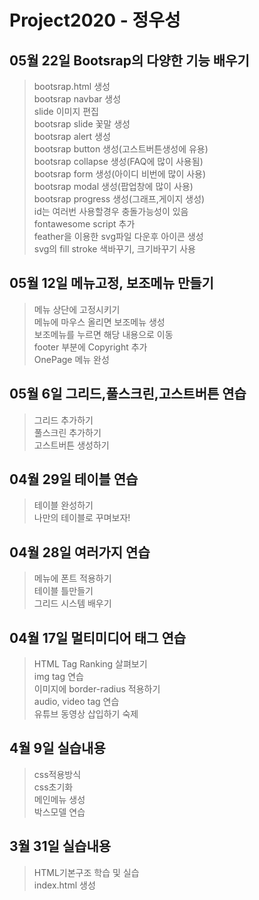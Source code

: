 # Project2020 - 정우성
## 05월 22일 Bootsrap의 다양한 기능 배우기
>bootsrap.html 생성<br>
bootsrap navbar 생성<br>
slide 이미지 편집<br>
bootsrap slide 꽃말 생성 <br>
bootsrap alert 생성<br>
bootsrap button 생성(고스트버튼생성에 유용)<br>
bootsrap collapse 생성(FAQ에 많이 사용됨)<br>
bootsrap form 생성(아이디 비번에 많이 사용)<br>
bootsrap modal 생성(팝업창에 많이 사용)<br>
bootsrap progress 생성(그래프,게이지 생성)<br>
id는 여러번 사용할경우 충돌가능성이 있음<br>
fontawesome script 추가<br>
feather을 이용한 svg파일 다운후 아이콘 생성<br>
svg의 fill stroke 색바꾸기, 크기바꾸기 사용 

## 05월 12일 메뉴고정, 보조메뉴 만들기
>메뉴 상단에 고정시키기<br>
메뉴에 마우스 올리면 보조메뉴 생성<br>
보조메뉴를 누르면 해당 내용으로 이동<br>
footer 부분에 Copyright 추가<br>
OnePage 메뉴 완성

## 05월 6일 그리드,풀스크린,고스트버튼 연습
>그리드 추가하기<br>
풀스크린 추가하기<br>
고스트버튼 생성하기

## 04월 29일 테이블 연습
>테이블 완성하기<br>
나만의 테이블로 꾸며보자!

## 04월 28일 여러가지 연습
>메뉴에 폰트 적용하기<br>
테이블 틀만들기<br>
그리드 시스템 배우기

## 04월 17일 멀티미디어 태그 연습
> HTML Tag Ranking 살펴보기<br>
img tag 연습<br>
이미지에 border-radius 적용하기<br>
audio, video tag 연습<br>
유튜브 동영상 삽입하기 숙제

## 4월 9일 실습내용
> css적용방식 <br>
css초기화 <br>
메인메뉴 생성 <br>
박스모델 연습

## 3월 31일 실습내용
> HTML기본구조 학습 및 실습 <br>
index.html 생성

